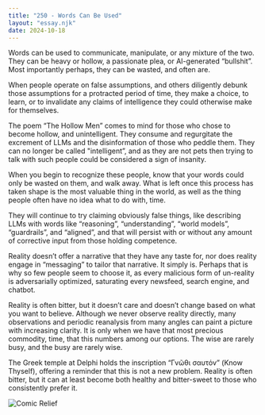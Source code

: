 ```yaml
---
title: "250 - Words Can Be Used"
layout: "essay.njk"
date: 2024-10-18
---
```


Words can be used to communicate, manipulate, or any mixture of the two. They can be heavy or hollow, a passionate plea, or AI-generated “bullshit”. Most importantly perhaps, they can be wasted, and often are.

When people operate on false assumptions, and others diligently debunk those assumptions for a protracted period of time, they make a choice, to learn, or to invalidate any claims of intelligence they could otherwise make for themselves.

The poem “The Hollow Men” comes to mind for those who chose to become hollow, and unintelligent. They consume and regurgitate the excrement of LLMs and the disinformation of those who peddle them. They can no longer be called "intelligent”, and as they are not pets then trying to talk with such people could be considered a sign of insanity.

When you begin to recognize these people, know that your words could only be wasted on them, and walk away. What is left once this process has taken shape is the most valuable thing in the world, as well as the thing people often have no idea what to do with, time.

They will continue to try claiming obviously false things, like describing LLMs with words like “reasoning”, “understanding”, “world models”, “guardrails”, and “aligned”, and that will persist with or without any amount of corrective input from those holding competence.

Reality doesn’t offer a narrative that they have any taste for, nor does reality engage in “messaging” to tailor that narrative. It simply is. Perhaps that is why so few people seem to choose it, as every malicious form of un-reality is adversarially optimized, saturating every newsfeed, search engine, and chatbot.

Reality is often bitter, but it doesn’t care and doesn’t change based on what you want to believe. Although we never observe reality directly, many observations and periodic reanalysis from many angles can paint a picture with increasing clarity. It is only when we have that most precious commodity, time, that this numbers among our options. The wise are rarely busy, and the busy are rarely wise.

The Greek temple at Delphi holds the inscription “Γνῶθι σαυτόν” (Know Thyself), offering a reminder that this is not a new problem. Reality is often bitter, but it can at least become both healthy and bitter-sweet to those who consistently prefer it.

![Comic Relief](https://media.licdn.com/dms/image/v2/D5622AQEEtnbxSLj7BA/feedshare-shrink_800/feedshare-shrink_800/0/1729158133875?e=1736985600&v=beta&t=D8QwX4VTxaTKfH-gUNGZUmF7CiFpq83e9k4S8T9Jni0)